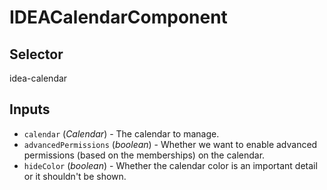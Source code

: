 # IDEACalendarComponent

## Selector

idea-calendar

## Inputs

- `calendar` (*Calendar*) - The calendar to manage.
- `advancedPermissions` (*boolean*) - Whether we want to enable advanced permissions (based on the memberships) on the calendar.
- `hideColor` (*boolean*) - Whether the calendar color is an important detail or it shouldn't be shown.

